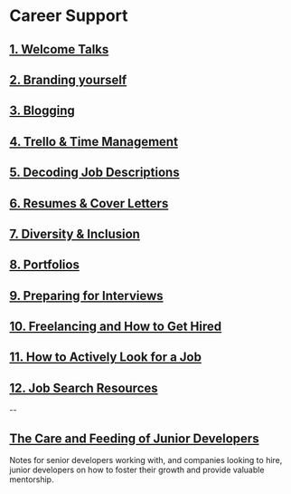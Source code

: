 # Career Support

## [1. Welcome Talks](/handbook/career/week1talks)

## [2. Branding yourself](/handbook/career/branding-yourself)

## [3. Blogging](/handbook/career/blogging)

## [4. Trello & Time Management](/handbook/career/trello)

## [5. Decoding Job Descriptions](/handbook/career/decoding-job-descriptions)

## [6. Resumes & Cover Letters](/handbook/career/cover-letters)

## [7. Diversity & Inclusion](/handbook/career/diversity-inclusion)

## [8. Portfolios](/handbook/career/portfolios)

## [9. Preparing for Interviews](/handbook/career/interviews)

## [10. Freelancing and How to Get Hired](/handbook/career/freelance)

## [11. How to Actively Look for a Job](/handbook/career/actively-looking)

## [12. Job Search Resources](/handbook/career/job-resources)

--

## [The Care and Feeding of Junior Developers](/handbook/career/mentorship)

Notes for senior developers working with, and companies looking to hire, junior developers on how to foster their growth and provide valuable mentorship.

